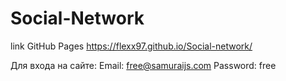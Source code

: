 # Social-Network

link GitHub Pages https://flexx97.github.io/Social-network/

Для входа на сайте: 
Email: free@samuraijs.com
Password: free
